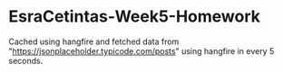 # EsraCetintas-Week5-Homework

Cached using hangfire and fetched data from "https://jsonplaceholder.typicode.com/posts" using hangfire in every 5 seconds.
